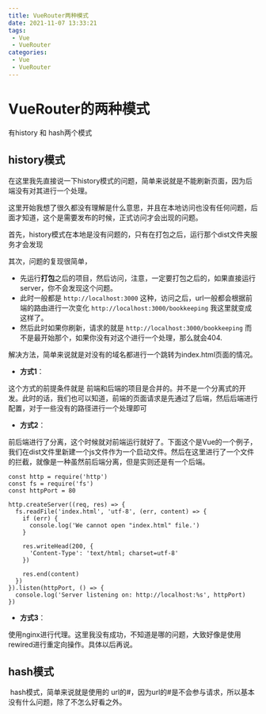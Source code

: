 ```yaml
---
title: VueRouter两种模式
date: 2021-11-07 13:33:21
tags:
 - Vue
 - VueRouter
categories: 
 - Vue
 - VueRouter
---
```




#  VueRouter的两种模式

有history 和 hash两个模式



## history模式

在这里我先直接说一下history模式的问题，简单来说就是不能刷新页面，因为后端没有对其进行一个处理。

这里开始我想了很久都没有理解是什么意思，并且在本地访问也没有任何问题，后面才知道，这个是需要发布的时候，正式访问才会出现的问题。

首先，history模式在本地是没有问题的，只有在打包之后，运行那个dist文件夹服务才会发现

其次，问题的复现很简单，

* 先运行**打包**之后的项目，然后访问，注意，一定要打包之后的，如果直接运行server，你不会发现这个问题。
* 此时一般都是 `http://localhost:3000` 这种，访问之后，url一般都会根据前端的路由进行一次变化 `http://localhost:3000/bookkeeping` 我这里就变成这样了。
* 然后此时如果你刷新，请求的就是 `http://localhost:3000/bookkeeping` 而不是最开始那个，如果你没有对这个进行一个处理，那么就会404.

解决方法，简单来说就是对没有的域名都进行一个跳转为index.html页面的情况。



*  **方式1**：

  这个方式的前提条件就是 前端和后端的项目是合并的。并不是一个分离式的开发。此时的话，我们也可以知道，前端的页面请求是先通过了后端，然后后端进行配置，对于一些没有的路径进行一个处理即可

*  **方式2**：

  前后端进行了分离，这个时候就对前端运行就好了。下面这个是Vue的一个例子，我们在dist文件里新建一个js文件作为一个启动文件。然后在这里进行了一个文件的拦截，就像是一种虽然前后端分离，但是实则还是有一个后端。

  ```
  const http = require('http')
  const fs = require('fs')
  const httpPort = 80
  
  http.createServer((req, res) => {
    fs.readFile('index.html', 'utf-8', (err, content) => {
      if (err) {
        console.log('We cannot open "index.html" file.')
      }
  
      res.writeHead(200, {
        'Content-Type': 'text/html; charset=utf-8'
      })
  
      res.end(content)
    })
  }).listen(httpPort, () => {
    console.log('Server listening on: http://localhost:%s', httpPort)
  })
  ```

*  **方式3**：

  使用nginx进行代理。这里我没有成功，不知道是哪的问题，大致好像是使用 rewired进行重定向操作。具体以后再说。



## hash模式

​		hash模式，简单来说就是使用的 url的#，因为url的#是不会参与请求，所以基本没有什么问题，除了不怎么好看之外。

